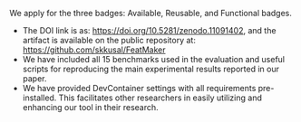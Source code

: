 We apply for the three badges: Available, Reusable, and Functional badges.
* The DOI link is as: https://doi.org/10.5281/zenodo.11091402, and the artifact is available on the public repository at: https://github.com/skkusal/FeatMaker
* We have included all 15 benchmarks used in the evaluation and useful scripts for reproducing the main experimental results reported in our paper.
* We have provided DevContainer settings with all requirements pre-installed. This facilitates other researchers in easily utilizing and enhancing our tool in their research.
